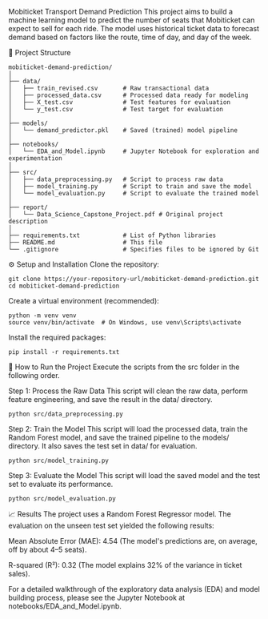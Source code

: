 Mobiticket Transport Demand Prediction
This project aims to build a machine learning model to predict the number of seats that Mobiticket can expect to sell for each ride. The model uses historical ticket data to forecast demand based on factors like the route, time of day, and day of the week.

📂 Project Structure
```
mobiticket-demand-prediction/
│
├── data/
│   ├── train_revised.csv       # Raw transactional data
│   ├── processed_data.csv      # Processed data ready for modeling
│   ├── X_test.csv              # Test features for evaluation
│   └── y_test.csv              # Test target for evaluation
│
├── models/
│   └── demand_predictor.pkl    # Saved (trained) model pipeline
│
├── notebooks/
│   └── EDA_and_Model.ipynb     # Jupyter Notebook for exploration and experimentation
│
├── src/
│   ├── data_preprocessing.py   # Script to process raw data
│   ├── model_training.py       # Script to train and save the model
│   └── model_evaluation.py     # Script to evaluate the trained model
│
├── report/
│   └── Data_Science_Capstone_Project.pdf # Original project description
│
├── requirements.txt            # List of Python libraries
├── README.md                   # This file
└── .gitignore                  # Specifies files to be ignored by Git
```

⚙️ Setup and Installation
Clone the repository:
```
git clone https://your-repository-url/mobiticket-demand-prediction.git
cd mobiticket-demand-prediction
```
Create a virtual environment (recommended):
```
python -m venv venv
source venv/bin/activate  # On Windows, use venv\Scripts\activate
```
Install the required packages:
```
pip install -r requirements.txt
```

🚀 How to Run the Project
Execute the scripts from the src folder in the following order.

Step 1: Process the Raw Data
This script will clean the raw data, perform feature engineering, and save the result in the data/ directory.
```
python src/data_preprocessing.py
```
Step 2: Train the Model
This script will load the processed data, train the Random Forest model, and save the trained pipeline to the models/ directory. It also saves the test set in data/ for evaluation.
```
python src/model_training.py
```
Step 3: Evaluate the Model
This script will load the saved model and the test set to evaluate its performance.
```
python src/model_evaluation.py
```
📈 Results
The project uses a Random Forest Regressor model. The evaluation on the unseen test set yielded the following results:

Mean Absolute Error (MAE): 4.54 (The model's predictions are, on average, off by about 4–5 seats).

R-squared (R²): 0.32 (The model explains 32% of the variance in ticket sales).

For a detailed walkthrough of the exploratory data analysis (EDA) and model building process, please see the Jupyter Notebook at notebooks/EDA_and_Model.ipynb.

